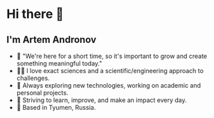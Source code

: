 # Hi there 👋 
## I'm Artem Andronov  

- 🌟 "We're here for a short time, so it's important to grow and create something meaningful today."  
- 👨‍🔬 I love exact sciences and a scientific/engineering approach to challenges.  
- 🎯 Always exploring new technologies, working on academic and personal projects.  
- 🌱 Striving to learn, improve, and make an impact every day.  
- 📍 Based in Tyumen, Russia.  
